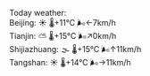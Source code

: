 Today weather:  
Beijing: ☀️ 🌡️+11°C 🌬️←7km/h  
Tianjin: ⛅️  🌡️+15°C 🌬️↗0km/h  
Shijiazhuang: 🌫  🌡️+15°C 🌬️↑11km/h  
Tangshan: ☀️ 🌡️+14°C 🌬️→11km/h  
